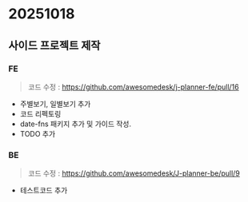 # 20251018

## 사이드 프로젝트 제작 

### FE

> 코드 수정 : https://github.com/awesomedesk/j-planner-fe/pull/16

- 주별보기, 일별보기 추가
- 코드 리펙토링
- date-fns 패키지 추가 및 가이드 작성.
- TODO 추가

### BE

> 코드 수정 : https://github.com/awesomedesk/J-planner-be/pull/9

- 테스트코드 추가
